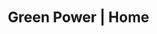 ---
title: "Green Power | Home"
# description: "Description"
meta:
  description: "Save money today by switching to Solar Energy. Residential and commercial renewable energy for the Balearic Islands and mainland Spain. FREE survey! Call +34 651 720 792
"

og:
  title: "Green Power | Home"
  description: "Save money today by switching to Solar Energy. Residential and commercial renewable energy for the Balearic Islands and mainland Spain. FREE survey! Call +34 651 720 792" 
  type: "website"
  url: "fr/"
  image: "images/logo/logo.png"

draft: false
---